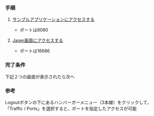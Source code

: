### 手順

1. [サンプルアプリケーションにアクセスする]({{TRAFFIC_HOST1_8080}}/home)
   - ポートは8080

2. [Jager画面にアクセスする]({{TRAFFIC_HOST1_16686}})
   - ポートは16686

### 完了条件

下記２つの画面が表示されたら次へ

### 参考

Logoutボタンの下にあるハンバーガーメニュー（3本線）をクリックして、「Traffic / Ports」を選択すると、ポートを指定したアクセスが可能